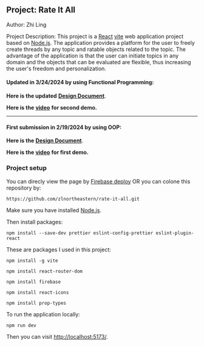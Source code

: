 ## Project: Rate It All


Author: Zhi Ling

Project Description: This project is a [React](https://react.dev/) [vite](https://vitejs.dev/) web application project based on [Node.js](https://nodejs.org/en). The application provides a platform for the user to freely create threads by any topic and ratable objects related to the topic. The advantage of the application is that the user can initiate topics in any domain and the objects that can be evaluated are flexible, thus increasing the user's freedom and personalization.

#### **Updated in 3/24/2024 by using Functional Programming:**

**Here is the updated** [**Design Document**](https://drive.google.com/file/d/1rKx5U-5cW1wtS9vul6gs8zOZjtuEYkFo/view?usp=sharing).

**Here is the** [**video**](https://youtu.be/rkc9h-l9js8) **for second demo.**

---

#### **First submission in 2/19/2024 by using OOP:**

**Here is the** [**Design Document**](https://drive.google.com/file/d/1dwPvb9lixNTBZk9oatNxbp8Cbo31AinY/view?usp=sharing).

**Here is the** [**video**](https://youtu.be/uLnY1ufPtuY) **for first demo.**

### Project setup

You can direcly view the page by [Firebase deploy](https://rate-it-all-ed671.web.app/) OR you can colone this repository by:

```plaintext
https://github.com/zlnortheastern/rate-it-all.git
```

Make sure you have installed [Node.js](https://nodejs.org/en).

Then install packages:

```plaintext
npm install --save-dev prettier eslint-config-prettier eslint-plugin-react
```

These are packages I used in this project:

```plaintext
npm install -g vite
```

```plaintext
npm install react-router-dom
```

```plaintext
npm install firebase
```

```plaintext
npm install react-icons
```

```plaintext
npm install prop-types
```

To run the application locally:

```plaintext
npm run dev
```

Then you can visit [http://localhost:5173/](http://localhost:5173/).
